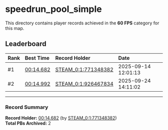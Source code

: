 # speedrun_pool_simple

This directory contains player records achieved in the **60 FPS** category for this map.

## Leaderboard

| Rank | Best Time | Record Holder | Date                |
| :--- | :-------- | :------------ | :------------------ |
| #1   | [00:14.682](./00014682_STEAM_0_1_771348382_20250914-120113.zip) | [STEAM_0:1:771348382](https://speedrun16.com/profile/STEAM_0:1:771348382)   | 2025-09-14 12:01:13 |
| #2   | [00:14.992](./00014992_STEAM_0_1_926467834_20250924-141102.zip) | [STEAM_0:1:926467834](https://speedrun16.com/profile/STEAM_0:1:926467834)   | 2025-09-24 14:11:02 |

---

### Record Summary
**Record Holder:** [00:14.682](./00014682_STEAM_0_1_771348382_20250914-120113.zip) (by [STEAM_0:1:771348382](https://speedrun16.com/profile/STEAM_0:1:771348382))  
**Total PBs Archived:** 2